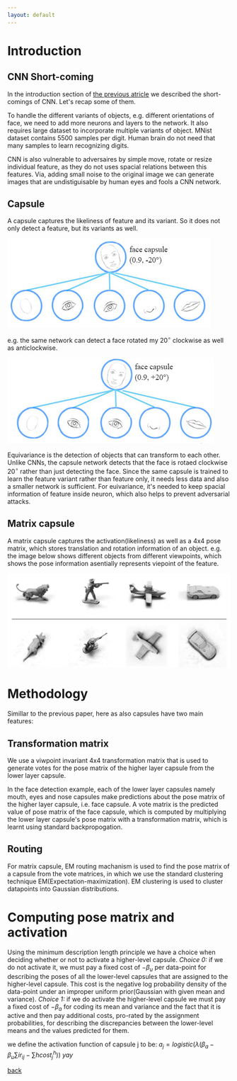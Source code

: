 ```yaml
---
layout: default
---
```

# Introduction
## CNN Short-coming
In the introduction section of [the previous atricle](./routing_paper.html) we described the short-comings of CNN. Let's recap some of them.

To handle the different variants of objects, e.g. different orientations of face, we need to add more neurons and layers to the network. It also requires large dataset to incorporate multiple variants of object. MNist dataset contains 5500 samples per digit. Human brain do not need that many samples to learn recognizing digits.

CNN is also vulnerable to adversaires by simple move, rotate or resize individual feature, as they do not uses spacial relations between this features. Via, adding small noise to the original image we can generate images that are undistiguisable by human eyes and fools a CNN network.

## Capsule

A capsule captures the likeliness of feature and its variant. So it does not only detect a feature, but its variants as well. 

![Anticlockwise face](./images/face_20_anticlock.jpg)

e.g. the same network can detect a face rotated my 20$^\circ$ clockwise as well as anticlockwise.

![Clockwise face](./images/face_20_clock.jpg)

Equivariance is the detection of objects that can transform to each other. Unlike CNNs, the capsule network detects that the face is rotaed clockwise 20$^\circ$ rather than just detecting the face. Since the same capsule is trained to learn the feature variant rather than feature only, it needs less data and also a smaller network is sufficient. For euivariance, it's needed to keep spacial information of feature inside neuron, which  also helps to prevent adversarial attacks.

## Matrix capsule

A matrix capsule captures the activation(likeliness) as well as a 4x4 pose matrix, which stores translation and rotation information of an object. e.g. the image below shows different objects from different viewpoints, which shows the pose information asentially represents viepoint of the feature.

![Viewpoints](./images/matrixcps_viewpt.png)

# Methodology

Simillar to the previous paper, here as also capsules have two main features:
## Transformation matrix
We use a viwpoint invariant 4x4 transformation matrix that is used to generate votes for the pose matrix of the higher layer capsule from the lower layer capsule.

In the face detection example, each of the lower layer capsules namely mouth, eyes and nose capsules make predictions about the pose matrix of the higher layer capsule, i.e. face capsule. A vote matrix is the predicted value of pose matrix of the face capsule, which is computed by multiplying the lower layer capsule's pose matrix with a transformation matrix, which is learnt using standard backpropogation.

## Routing
For matrix capsule, EM routing machanism is used to find the pose matrix of a capsule from the vote matrices, in which we use the standard clustering technique EM(Expectation-maximization). EM clustering is used to cluster datapoints into Gaussian distributions.

# Computing pose matrix and activation
Using the minimum description length principle we have a choice when deciding whether or not to activate a higher-level capsule. *Choice 0:* if we do not activate it, we must pay a fixed cost of −$\beta_u$ per data-point for describing the poses of all the lower-level capsules that are assigned to the higher-level capsule. This cost is the negative log probability density of the data-point under an improper uniform prior(Gaussian with given mean and variance). *Choice 1:* if we do activate the higher-level capsule we must pay a fixed cost of −$\beta_a$ for coding its mean and variance and the fact that it is active and then pay additional costs,  pro-rated by the assignment probabilities,  for describing the discrepancies between the lower-level means and the values predicted for them.

we define the activation function of capsule j to be:
$a_j = logistic(\lambda (\beta_a -\beta_u\sum{i} r_{ij} - \sum{h} cost^h_j))$
_yay_

[back](./)
